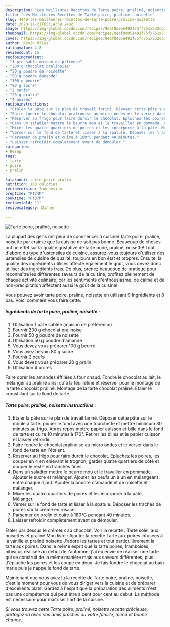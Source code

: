 ```yaml
---
description: "Les Meilleures Recettes de Tarte poire, praliné, noisette"
title: "Les Meilleures Recettes de Tarte poire, praliné, noisette"
slug: 4440-les-meilleures-recettes-de-tarte-poire-praline-noisette
date: 2020-11-21T05:14:59.248Z
image: https://img-global.cpcdn.com/recipes/9eaf8d05e492f75f/751x532cq70/tarte-poire-praline-noisette-photo-principale-de-la-recette.jpg
thumbnail: https://img-global.cpcdn.com/recipes/9eaf8d05e492f75f/751x532cq70/tarte-poire-praline-noisette-photo-principale-de-la-recette.jpg
cover: https://img-global.cpcdn.com/recipes/9eaf8d05e492f75f/751x532cq70/tarte-poire-praline-noisette-photo-principale-de-la-recette.jpg
author: Kevin Miles
ratingvalue: 4.8
reviewcount: 15
recipeingredient:
- "1 pte sable maison de prfrence"
- "200 g chocolat pralinoise"
- "50 g poudre de noisette"
- "50 g poudre damande"
- "100 g beurre"
- "80 g sucre"
- "2 oeufs"
- "20 g pralin"
- "4 poires"
recipeinstructions:
- "Etaler la pâte sur le plan de travail fariné. Déposer cette pâte sur le moule à tarte. piquer le fond avec une fourchette et mettre minimum 30 minutes au frigo. Après repos mettre papier cuisson et bille dans le fond de tarte et cuire 10 minutes à 170°. Retirer les billes et le papier cuisson et laisser refroidir."
- "Faire fondre le chocolat pralinoise au micro ondes et le verser dans le fond de tarte en l&#39;étalant."
- "Réserver au frigo pour faire durcir le chocolat. Epluchez les poires, les couper en 4 en enlevant le trognon, garder quatre quartiers de côté et couper le reste en tranches fines."
- "Dans un saladier mettre le beurre mou et le travailler en pommade. Ajouter le sucre et mélanger. Ajouter les oeufs un à un en mélangeant entre chaque ajout. Ajouter la poudre d&#39;amande et de noisette et mélanger."
- "Mixer les quatre quartiers de poires et les incorporer à la pâte. Mélanger."
- "Verser sur le fond de tarte et lisser à la spatule. Déposer les traches de poires sur la crème en rosace."
- "Parsemer de pralin et cuire à 180°C pendant 40 minutes."
- "Laisser refroidir complètement avant de démouler."
categories:
- Resep
tags:
- tarte
- poire
- pralin

katakunci: tarte poire pralin 
nutrition: 163 calories
recipecuisine: Indonesian
preptime: "PT24M"
cooktime: "PT37M"
recipeyield: "1"
recipecategory: Dinner

---
```



![Tarte poire, praliné, noisette](https://img-global.cpcdn.com/recipes/9eaf8d05e492f75f/751x532cq70/tarte-poire-praline-noisette-photo-principale-de-la-recette.jpg)

La plupart des gens ont peur de commencer à cuisiner tarte poire, praliné, noisette par crainte que la cuisine ne soit pas bonne. Beaucoup de choses ont un effet sur la qualité gustative de tarte poire, praliné, noisette! Tout d'abord du type d'ustensiles de cuisine, assurez-vous toujours d'utiliser des ustensiles de cuisine de qualité, toujours en bon état et propres. Ensuite, la qualité des ingrédients utilisés affecte également le goût, vous devez donc utiliser des ingrédients frais. De plus, prenez beaucoup de pratique pour reconnaître les différentes saveurs de la cuisine, profitez pleinement de chaque activité culinaire, car les sentiments d'enthousiasme, de calme et de non-précipitation affectent aussi le goût de la cuisine!

<!--inarticleads1-->

Vous pouvez avoir tarte poire, praliné, noisette en utilisant 9 Ingrédients et 8 pas. Voici comment vous faire cette.

##### Ingrédients de tarte poire, praliné, noisette :

1. Utilisation 1 pâte sablée (maison de préférence)
1. Fournir 200 g chocolat pralinoise
1. Fournir 50 g poudre de noisette
1. Utilisation 50 g poudre d&#39;amande
1. Vous devez vous préparer 100 g beurre
1. Vous avez besoin 80 g sucre
1. Fournir 2 oeufs
1. Vous devez vous préparer 20 g pralin
1. Utilisation 4 poires


Faire dorer les amandes éffilées à four chaud. Fondre le chocolat au lait, le mélanger au praliné ainsi qu&#39;à la feuilletine et réserver pour le montage de la tarte chocolat praliné. Montage de la tarte chocolat praliné. Etaler le croustillant sur le fond de tarte. 

<!--inarticleads2-->

##### Tarte poire, praliné, noisette instructions :

1. Etaler la pâte sur le plan de travail fariné. Déposer cette pâte sur le moule à tarte. piquer le fond avec une fourchette et mettre minimum 30 minutes au frigo. Après repos mettre papier cuisson et bille dans le fond de tarte et cuire 10 minutes à 170°. Retirer les billes et le papier cuisson et laisser refroidir.
1. Faire fondre le chocolat pralinoise au micro ondes et le verser dans le fond de tarte en l&#39;étalant.
1. Réserver au frigo pour faire durcir le chocolat. Epluchez les poires, les couper en 4 en enlevant le trognon, garder quatre quartiers de côté et couper le reste en tranches fines.
1. Dans un saladier mettre le beurre mou et le travailler en pommade. Ajouter le sucre et mélanger. Ajouter les oeufs un à un en mélangeant entre chaque ajout. Ajouter la poudre d&#39;amande et de noisette et mélanger.
1. Mixer les quatre quartiers de poires et les incorporer à la pâte. Mélanger.
1. Verser sur le fond de tarte et lisser à la spatule. Déposer les traches de poires sur la crème en rosace.
1. Parsemer de pralin et cuire à 180°C pendant 40 minutes.
1. Laisser refroidir complètement avant de démouler.


Etaler par dessus le crémeux au chocolat. Voir la recette : Tarte soleil aux noisettes et praliné Mon livre : Ajouter la recette Tarte aux poires infusées à la vanille et praliné noisette J&#39;adore les tartes et tout particulièrement la tarte aux poires. Dans le même esprit que la tarte poires, framboises, hibiscus réalisée au début de l&#39;automne, j&#39;ai eu envie de réaliser une tarte qui se construit de la même manière mais aux saveurs différentes, plus. J&#39;épluche les poires et les coupe en deux. Je fais fondre le chocolat au bain marie puis je nappe le fond de tarte. 

<!--inarticleads1-->

<p>
Maintenant que vous avez lu la recette de Tarte poire, praliné, noisette, c'est le moment pour vous de vous diriger vers la cuisine et de préparer d'excellents plats! Gardez à l'esprit que la préparation des aliments n'est pas une compétence qui peut être à cent pour cent au début. La méthode est nécessaire pour maîtriser l'art de la cuisine.
</p>

<p>
<i>Si vous trouvez cette Tarte poire, praliné, noisette recette précieuse, partagez-la avec vos amis proches ou votre famille, merci et bonne chance.</i>
</p>
